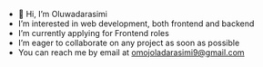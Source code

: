 - 👋 Hi, I’m Oluwadarasimi
- I’m interested in web development, both frontend and backend
- I’m currently applying for Frontend roles
- I’m eager to collaborate on any project as soon as possible
- You can reach me by email at omojoladarasimi9@gmail.com

